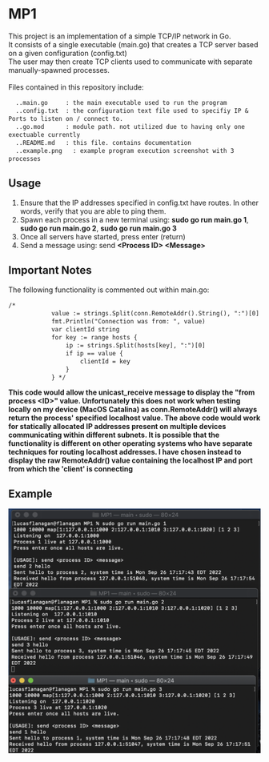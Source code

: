 # MP1

This project is an implementation of a simple TCP/IP network in Go. <br>
It consists of a single executable (main.go) that creates a TCP server based on a given configuration (config.txt)<br>
The user may then create TCP clients used to communicate with separate manually-spawned processes. <br>
<br>
Files contained in this repository include:<br>
```
  ..main.go     : the main executable used to run the program
  ..config.txt  : the configuration text file used to specifiy IP & Ports to listen on / connect to.
  ..go.mod      : module path. not utilized due to having only one exectuable currently 
  ..README.md   : this file. contains documentation
  ..example.png   : example program execution screenshot with 3 processes
  ```
 ## Usage
  1. Ensure that the IP addresses specified in config.txt have routes. In other words, verify that you are able to ping them.
  2. Spawn each process in a new terminal using: **sudo go run main.go 1**, **sudo go run main.go 2**, **sudo go run main.go 3**
  3. Once all servers have started, press enter (return)
  4. Send a message using: send **\<Process ID\> \<Message\>**

## Important Notes
The following functionality is commented out within main.go:<br>
```
/*
			value := strings.Split(conn.RemoteAddr().String(), ":")[0]
			fmt.Println("Connection was from: ", value)
			var clientId string
			for key := range hosts {
				ip := strings.Split(hosts[key], ":")[0]
				if ip == value {
					clientId = key
				}
			} */
```

**This code would allow the unicast_receive message to display the "from process \<ID\>" value. Unfortunately this does not work when testing locally on my device (MacOS Catalina) as conn.RemoteAddr() will always return the process' specified localhost value. The above code would work for statically allocated IP addresses present on multiple devices communicating within different subnets. It is possible that the functionality is different on other operating systems who have separate techniques for routing localhost addresses. I have chosen instead to display the raw RemoteAddr() value containing the localhost IP and port from which the 'client' is connecting**

## Example

![Example Image](example.png)
